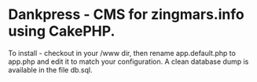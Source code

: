 # Dankpress - CMS for zingmars.info using CakePHP.

To install - checkout in your /www dir, then rename app.default.php to app.php and edit it to match your configuration. A clean database dump is available in the file db.sql.